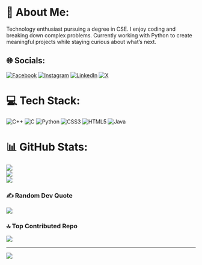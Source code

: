 # 💫 About Me:
Technology enthusiast pursuing a degree in CSE. I enjoy coding and breaking down complex problems. Currently working with Python to create meaningful projects while staying curious about what’s next.


## 🌐 Socials:
[![Facebook](https://img.shields.io/badge/Facebook-%231877F2.svg?logo=Facebook&logoColor=white)](https://facebook.com/sifathere) [![Instagram](https://img.shields.io/badge/Instagram-%23E4405F.svg?logo=Instagram&logoColor=white)](https://instagram.com/sifat_360) [![LinkedIn](https://img.shields.io/badge/LinkedIn-%230077B5.svg?logo=linkedin&logoColor=white)](https://linkedin.com/in/sifathere) [![X](https://img.shields.io/badge/X-black.svg?logo=X&logoColor=white)](https://x.com/_sifat360_) 

# 💻 Tech Stack:
![C++](https://img.shields.io/badge/c++-%2300599C.svg?style=for-the-badge&logo=c%2B%2B&logoColor=white) ![C](https://img.shields.io/badge/c-%2300599C.svg?style=for-the-badge&logo=c&logoColor=white) ![Python](https://img.shields.io/badge/python-3670A0?style=for-the-badge&logo=python&logoColor=ffdd54) ![CSS3](https://img.shields.io/badge/css3-%231572B6.svg?style=for-the-badge&logo=css3&logoColor=white) ![HTML5](https://img.shields.io/badge/html5-%23E34F26.svg?style=for-the-badge&logo=html5&logoColor=white) ![Java](https://img.shields.io/badge/java-%23ED8B00.svg?style=for-the-badge&logo=openjdk&logoColor=white)
# 📊 GitHub Stats:
![](https://github-readme-stats.vercel.app/api?username=sifathere&theme=default&hide_border=false&include_all_commits=false&count_private=false)<br/>
![](https://github-readme-streak-stats.herokuapp.com/?user=sifathere&theme=default&hide_border=false)<br/>
![](https://github-readme-stats.vercel.app/api/top-langs/?username=sifathere&theme=default&hide_border=false&include_all_commits=false&count_private=false&layout=compact)

### ✍️ Random Dev Quote
![](https://quotes-github-readme.vercel.app/api?type=horizontal&theme=gruvbox)

### 🔝 Top Contributed Repo
![](https://github-contributor-stats.vercel.app/api?username=sifathere&limit=5&theme=dark&combine_all_yearly_contributions=true)

---
[![](https://visitcount.itsvg.in/api?id=sifathere&icon=0&color=0)](https://visitcount.itsvg.in)

<!-- Proudly created with GPRM ( https://gprm.itsvg.in ) -->
